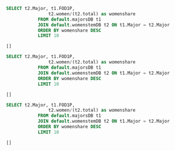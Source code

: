 ```sql
SELECT t2.Major, t1.FOD1P,
                t2.women/(t2.total) as womenshare
            FROM default.majorsDB t1
            JOIN default.womenstemDB t2 ON t1.Major = t2.Major
            ORDER BY womenshare DESC
            LIMIT 10
```

```response from databricks
[]
```

```sql
SELECT t2.Major, t1.FOD1P,
                t2.women/(t2.total) as womenshare
            FROM default.majorsDB t1
            JOIN default.womenstemDB t2 ON t1.Major = t2.Major
            ORDER BY womenshare DESC
            LIMIT 10
```

```response from databricks
[]
```

```sql
SELECT t2.Major, t1.FOD1P,
                t2.women/(t2.total) as womenshare
            FROM default.majorsDB t1
            JOIN default.womenstemDB t2 ON t1.Major = t2.Major
            ORDER BY womenshare DESC
            LIMIT 10
```

```response from databricks
[]
```

